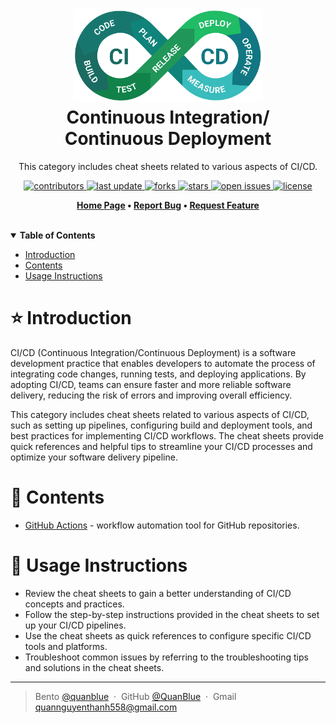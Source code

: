 <h1 align="center">
  <img src="./assets/cicd-logo.png" alt="icon" height="150"></img>
  <br>
  <b>
    Continuous Integration/ <br/>
    Continuous Deployment
  </b>
</h1>

<p align="center">This category includes cheat sheets related to various aspects of CI/CD.</p>

<!-- Badges -->
<p align="center">
  <a href="https://github.com/quanblue/tech-cheatsheets/graphs/contributors">
    <img src="https://img.shields.io/github/contributors/quanblue/tech-cheatsheets" alt="contributors" />
  </a>
  <a href="">
    <img src="https://img.shields.io/github/last-commit/quanblue/tech-cheatsheets" alt="last update" />
  </a>
  <a href="https://github.com/quanblue/tech-cheatsheets/network/members">
    <img src="https://img.shields.io/github/forks/quanblue/tech-cheatsheets" alt="forks" />
  </a>
  <a href="https://github.com/quanblue/tech-cheatsheets/stargazers">
    <img src="https://img.shields.io/github/stars/quanblue/tech-cheatsheets" alt="stars" />
  </a>
  <a href="https://github.com/quanblue/tech-cheatsheets/issues/">
    <img src="https://img.shields.io/github/issues/quanblue/tech-cheatsheets" alt="open issues" />
  </a>
  <a href="https://github.com/quanblue/tech-cheatsheets/blob/master/LICENSE">
    <img src="https://img.shields.io/github/license/quanblue/tech-cheatsheets.svg" alt="license" />
  </a>
</p>

<p align="center">
  <b>
      <a href="https://github.com/quanblue/tech-cheatsheets">Home Page</a> •
      <a href="https://github.com/quanblue/tech-cheatsheets/issues/">Report Bug</a> •
      <a href="https://github.com/quanblue/tech-cheatsheets/issues/">Request Feature</a>
  </b>
</p>

<br/>

<details open>
<summary><b>Table of Contents</b></summary>

-  [Introduction](#star-introduction)
-  [Contents](#open_book-contents)
-  [Usage Instructions](#rainbow-usage-instructions)
</details>

# :star: Introduction

CI/CD (Continuous Integration/Continuous Deployment) is a software development practice that enables developers to automate the process of integrating code changes, running tests, and deploying applications. By adopting CI/CD, teams can ensure faster and more reliable software delivery, reducing the risk of errors and improving overall efficiency.

This category includes cheat sheets related to various aspects of CI/CD, such as setting up pipelines, configuring build and deployment tools, and best practices for implementing CI/CD workflows. The cheat sheets provide quick references and helpful tips to streamline your CI/CD processes and optimize your software delivery pipeline.

# :open_book: Contents

-  [GitHub Actions](https://github.com/quanblue/tech-cheatsheets/tree/master/CI.CD/Github-Actions) - workflow automation tool for GitHub repositories.

# :rainbow: Usage Instructions

-  Review the cheat sheets to gain a better understanding of CI/CD concepts and practices.
-  Follow the step-by-step instructions provided in the cheat sheets to set up your CI/CD pipelines.
-  Use the cheat sheets as quick references to configure specific CI/CD tools and platforms.
-  Troubleshoot common issues by referring to the troubleshooting tips and solutions in the cheat sheets.

---

> Bento [@quanblue](https://bento.me/quanblue) &nbsp;&middot;&nbsp;
> GitHub [@QuanBlue](https://github.com/QuanBlue) &nbsp;&middot;&nbsp; Gmail quannguyenthanh558@gmail.com
